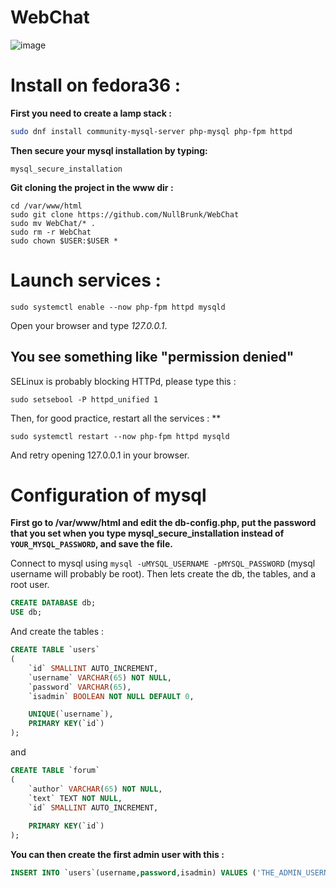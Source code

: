 # WebChat

![image](https://user-images.githubusercontent.com/106782577/179762868-ce09f7c7-5acb-416b-80de-16bf0e919a58.png)

# Install on fedora36 : 

**First you need to create a lamp stack :**

```bash
sudo dnf install community-mysql-server php-mysql php-fpm httpd
```

**Then secure your mysql installation by typing:**

```
mysql_secure_installation
```

**Git cloning the project in the www dir :**

``` 
cd /var/www/html
sudo git clone https://github.com/NullBrunk/WebChat
sudo mv WebChat/* .
sudo rm -r WebChat
sudo chown $USER:$USER *
```

# Launch services :

```
sudo systemctl enable --now php-fpm httpd mysqld
```
Open your browser and type *127.0.0.1*.

## You see something like "permission denied"

SELinux is probably blocking HTTPd, please type this :
```
sudo setsebool -P httpd_unified 1
```
Then, for good practice, restart all the services : **
```
sudo systemctl restart --now php-fpm httpd mysqld
```
And retry opening 127.0.0.1 in your browser.

# Configuration of mysql

**First go to /var/www/html and edit the db-config.php, put the password that you set when you type mysql_secure_installation instead of `YOUR_MYSQL_PASSWORD`, and save the file.**     


Connect to mysql using ``mysql -uMYSQL_USERNAME -pMYSQL_PASSWORD`` (mysql username will probably be root). Then lets create the db, the tables, and a root user.

```sql
CREATE DATABASE db;
USE db;
```

And create  the tables :

```sql
CREATE TABLE `users`
(
    `id` SMALLINT AUTO_INCREMENT,  
    `username` VARCHAR(65) NOT NULL,  
    `password` VARCHAR(65),
    `isadmin` BOOLEAN NOT NULL DEFAULT 0,  

    UNIQUE(`username`),
    PRIMARY KEY(`id`)
);
```

and

```sql
CREATE TABLE `forum`
(
    `author` VARCHAR(65) NOT NULL,
    `text` TEXT NOT NULL,
    `id` SMALLINT AUTO_INCREMENT,
 
    PRIMARY KEY(`id`)
);
```

**You can then create the first admin user with this :**

```sql
INSERT INTO `users`(username,password,isadmin) VALUES ('THE_ADMIN_USERNAME','THE_ADMIN_PASSWORD',1);
```
